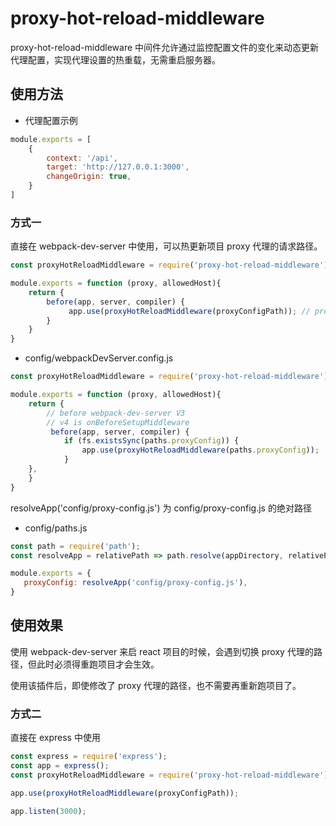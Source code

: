 # proxy-hot-reload-middleware

proxy-hot-reload-middleware 中间件允许通过监控配置文件的变化来动态更新代理配置，实现代理设置的热重载，无需重启服务器。

## 使用方法

- 代理配置示例
  
```js
module.exports = [ 
    {
        context: '/api',
        target: 'http://127.0.0.1:3000',
        changeOrigin: true,
    }
]
```

### 方式一

直接在 webpack-dev-server 中使用，可以热更新项目 proxy 代理的请求路径。

```js
const proxyHotReloadMiddleware = require('proxy-hot-reload-middleware');

module.exports = function (proxy, allowedHost){
    return {
        before(app, server, compiler) {
             app.use(proxyHotReloadMiddleware(proxyConfigPath)); // proxyConfig.js
        }
    }
}
```


- config/webpackDevServer.config.js

```js
const proxyHotReloadMiddleware = require('proxy-hot-reload-middleware');

module.exports = function (proxy, allowedHost){
    return {
        // before webpack-dev-server V3
        // v4 is onBeforeSetupMiddleware
         before(app, server, compiler) {
            if (fs.existsSync(paths.proxyConfig)) {
                app.use(proxyHotReloadMiddleware(paths.proxyConfig));
            }
    },
    }
}
```

resolveApp('config/proxy-config.js') 为 config/proxy-config.js 的绝对路径

- config/paths.js
  
```js
const path = require('path');
const resolveApp = relativePath => path.resolve(appDirectory, relativePath);

module.exports = {
   proxyConfig: resolveApp('config/proxy-config.js'),
}
```

## 使用效果

使用 webpack-dev-server 来启 react 项目的时候，会遇到切换 proxy 代理的路径，但此时必须得重跑项目才会生效。

使用该插件后，即使修改了 proxy 代理的路径，也不需要再重新跑项目了。


### 方式二  

直接在 express 中使用

```js
const express = require('express');
const app = express();
const proxyHotReloadMiddleware = require('proxy-hot-reload-middleware');

app.use(proxyHotReloadMiddleware(proxyConfigPath));

app.listen(3000);
```


